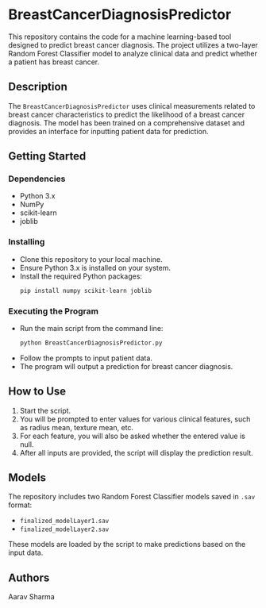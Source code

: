 # BreastCancerDiagnosisPredictor

This repository contains the code for a machine learning-based tool designed to predict breast cancer diagnosis. The project utilizes a two-layer Random Forest Classifier model to analyze clinical data and predict whether a patient has breast cancer.

## Description

The `BreastCancerDiagnosisPredictor` uses clinical measurements related to breast cancer characteristics to predict the likelihood of a breast cancer diagnosis. The model has been trained on a comprehensive dataset and provides an interface for inputting patient data for prediction.

## Getting Started

### Dependencies

- Python 3.x
- NumPy
- scikit-learn
- joblib

### Installing

- Clone this repository to your local machine.
- Ensure Python 3.x is installed on your system.
- Install the required Python packages:
  ```bash
  pip install numpy scikit-learn joblib
  ```

### Executing the Program

- Run the main script from the command line:
  ```bash
  python BreastCancerDiagnosisPredictor.py
  ```
- Follow the prompts to input patient data.
- The program will output a prediction for breast cancer diagnosis.

## How to Use

1. Start the script.
2. You will be prompted to enter values for various clinical features, such as radius mean, texture mean, etc.
3. For each feature, you will also be asked whether the entered value is null.
4. After all inputs are provided, the script will display the prediction result.

## Models

The repository includes two Random Forest Classifier models saved in `.sav` format:
- `finalized_modelLayer1.sav`
- `finalized_modelLayer2.sav`

These models are loaded by the script to make predictions based on the input data.

## Authors

Aarav Sharma

